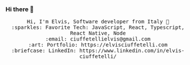 ### Hi there 👋

<p align="center">
  <samp>
    Hi, I'm Elvis, Software developer from Italy 👋 <br>
    :sparkles: Favorite Tech: JavaScript, React, Typescript, React Native, Node <br>
    :email:	ciuffetellielvis@gmail.com <br>
    :art: Portfolio: https://elvisciuffetelli.com <br>
    :briefcase: LinkedIn: https://www.linkedin.com/in/elvis-ciuffetelli/ <br>
  </samp>
</p>

<!--
**elvisciuffetelli/elvisciuffetelli** is a ✨ _special_ ✨ repository because its `README.md` (this file) appears on your GitHub profile.

Here are some ideas to get you started:

- 🔭 I’m currently working on ...
- 🌱 I’m currently learning ...
- 👯 I’m looking to collaborate on ...
- 🤔 I’m looking for help with ...
- 💬 Ask me about ...
- 📫 How to reach me: ...
- 😄 Pronouns: ...
- ⚡ Fun fact: ...
-->
